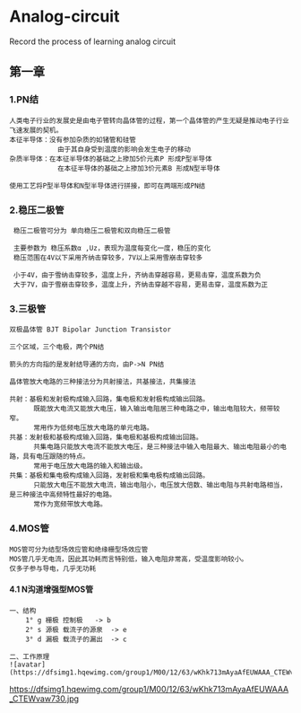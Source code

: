 # Analog-circuit
Record the process of learning analog circuit
## 第一章
### 1.PN结
    人类电子行业的发展史是由电子管转向晶体管的过程，第一个晶体管的产生无疑是推动电子行业飞速发展的契机。
    本征半导体：没有参加杂质的如锗管和硅管
                由于其自身受到温度的影响会发生电子的移动
    杂质半导体：在本征半导体的基础之上掺加5价元素P 形成P型半导体
                在本征半导体的基础之上掺加3价元素B 形成N型半导体
    
    使用工艺将P型半导体和N型半导体进行拼接，即可在两端形成PN结
    
 ### 2.稳压二极管
 
     稳压二极管可分为 单向稳压二极管和双向稳压二极管
     
     主要参数为 稳压系数α ,Uz，表现为温度每变化一度，稳压的变化
     稳压范围在4V以下采用齐纳击穿较多，7V以上采用雪崩击穿较多
     
     小于4V，由于雪纳击穿较多，温度上升，齐纳击穿越容易，更易击穿，温度系数为负
     大于7V，由于雪崩击穿较多，温度上升，齐纳击穿越不容易，更易击穿，温度系数为正
    
 
 ### 3.三极管
 
 
    双极晶体管 BJT Bipolar Junction Transistor
    
    三个区域，三个电极，两个PN结
    
    箭头的方向指的是发射结导通的方向，由P->N PN结
    
    晶体管放大电路的三种接法分为共射接法，共基接法，共集接法
    
    共射：基极和发射极构成输入回路，集电极和发射极构成输出回路。
          既能放大电流又能放大电压，输入输出电阻居三种电路之中，输出电阻较大，频带较窄。
          常用作为低频电压放大电路的单元电路。
    共基：发射极和基极构成输入回路，集电极和基极构成输出回路。
          共集电路只能放大电流不能放大电压，是三种接法中输入电阻最大、输出电阻最小的电路，具有电压跟随的特点。
          常用于电压放大电路的输入和输出级。
    共集：基极和集电极构成输入回路，发射极和集电极构成输出回路。
          只能放大电压不能放大电流，输出电阻小，电压放大倍数、输出电阻与共射电路相当，是三种接法中高频特性最好的电路。
          常作为宽频带放大电路。

 ### 4.MOS管
    MOS管可分为结型场效应管和绝缘栅型场效应管
    MOS管几乎无电流，因此其功耗而言特别低，输入电阻非常高，受温度影响较小。
    仅多子参与导电，几乎无功耗
    
 #### 4.1 N沟道增强型MOS管
    
    
    一、结构
        1° g 栅极 控制极   -> b
        2° s 源极 载流子的源泉  -> e
        3° d 漏极 载流子的漏出  -> c
    
    二、工作原理
    ![avatar](https://dfsimg1.hqewimg.com/group1/M00/12/63/wKhk713mAyaAfEUWAAA_CTEWvaw730.jpg)
https://dfsimg1.hqewimg.com/group1/M00/12/63/wKhk713mAyaAfEUWAAA_CTEWvaw730.jpg
        
 
 
